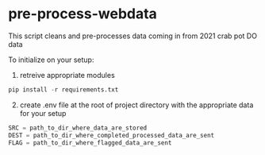 # pre-process-webdata
This script cleans and pre-processes data coming in from 2021 crab pot DO data

To initialize on your setup:

1. retreive appropriate modules
``` python 
pip install -r requirements.txt
```
2. create .env file at the root of project directory with the appropriate data for your setup
``` python
SRC = path_to_dir_where_data_are_stored
DEST = path_to_dir_where_completed_processed_data_are_sent
FLAG = path_to_dir_where_flagged_data_are_sent
```
